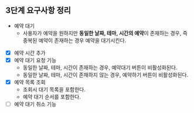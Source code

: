 ## 3단계 요구사항 정리

- 예약 대기
  - 사용자가 예약을 원하지만 **동일한 날짜, 테마, 시간의 예약**이 존재하는 경우, 즉 중복된 예약이 존재하는 경우 예약을 대기시킨다.

- [x] 예약 시간 추가
- [x] 예약 대기 요청 기능
  - 동일한 날짜, 테마, 시간이 존재하는 경우, 예약대기 버튼이 비활성화된다.
  - 동일한 날짜, 테마, 시간이 존재하지 않는 경우, 예약하기 버튼이 비활성화된다.
- [x] 예약 목록 조회
  - 조회시 대기 목록을 포함한다.
  - 예약 대기 순서를 포함한다.
- [ ] 예약 대기 취소 기능
